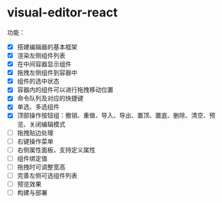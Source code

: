 # visual-editor-react

功能：

- [x] 搭建编辑器的基本框架
- [x] 渲染左侧组件列表
- [x] 在中间容器显示组件
- [x] 拖拽左侧组件到容器中
- [x] 组件的选中状态
- [x] 容器内的组件可以进行拖拽移动位置
- [x] 命令队列及对应的快捷键
- [x] 单选、多选组件
- [x] 顶部操作按钮组：撤销、重做、导入、导出、置顶、置底、删除、清空、预览、关闭编辑模式
- [ ] 拖拽贴边处理
- [ ] 右键操作菜单
- [ ] 右侧属性面板，支持定义属性
- [ ] 组件绑定值
- [ ] 拖拽时可调整宽高
- [ ] 完善左侧可选组件列表
- [ ] 预览效果
- [ ] 构建与部署
